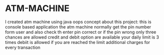 # ATM-MACHINE
I created atm machine using java oops concept
about this project:
this is console based application the atm machine normally get the pin number form user
and also check th enter pin correct or if the pin wrong only three chances are allowed
credit and debit option are available your daily limit is 3 times debiit is allowed
if you are reached the limit additional charges for every transaction

